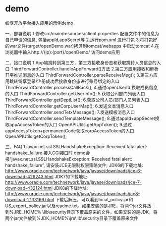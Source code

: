 # demo
纷享开放平台接入应用的示例demo

一、部署说明
1.修改src/main/resources/client.properties 配置文件中的信息为自己申请的信息, 包括appId,appSecret等
2.运行pom.xml 进行打包
3.将打包好的war文件(target/openDemo.war)拷贝到tomcat/webapps 中启动tomcat
4.在浏览器中输入http://{ip}:{port}/openDemo/  访问demo应用
 
二、接口说明
1.App端跳转到第三方，第三方接收身份态和获取跳转人员信息的入口
ThirdForwardController.handleAppForward()方法
2.第三方应用接收和解析开平推送消息的入口
ThirdForwardController.parseReceiveMsg();
3.第三方应用跳转纷享登录/注册成功后接收身份态进行账号绑定的入口
ThirdForwardController.processCallBack();
4.通过openUserId 换取成员信息的入口
ThirdForwardController.getUserInfo();
5.获取公司部门列表入口
ThirdForwardController.getDeptList();
6.获取公司人员/部门人员列表入口
ThirdForwardController.getCorpUserMap();
6.发送文本消息入口
ThirdForwardController.sendTetxMessage();
7.发送模板消息入口
ThirdForwardController.sendTemplateMessage();
8.通过appId+appSecret换取appAccessToken的入口
OpenAPIUtils.getAppToken();
9.通过appAccessToken+permanentCode获取corpAccessToken的入口
OpenAPIUtils.getCorpToken();

三、FAQ
1.javax.net.ssl.SSLHandshakeException: Received fatal alert: handshake_failure
接入CGI接口时 demo会报“javax.net.ssl.SSLHandshakeException: Received fatal alert: handshake_failure”, 请安装JCE无限制权限策略文件;
JDK6的下载地址: http://www.oracle.com/technetwork/java/javase/downloads/jce-6-download-429243.html
JDK7的下载地址: http://www.oracle.com/technetwork/java/javase/downloads/jce-7-download-432124.html
JDK8的下载地址: http://www.oracle.com/technetwork/java/javase/downloads/jce8-download-2133166.html
下载后解压，可以看到local_policy.jar和US_export_policy.jar以及readme.txt。如果安装的是JRE，将两个jar文件放到%JRE_HOME% \lib\security目录下覆盖原来的文件，如果安装的是JDK，将两个jar文件放到%JDK_HOME%\jre\lib\security目录下覆盖原来文件


